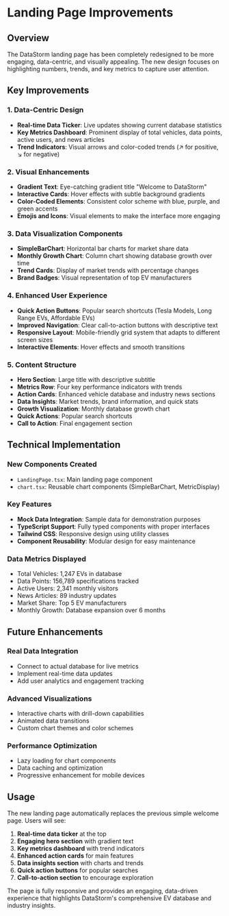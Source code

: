 # Landing Page Improvements

## Overview
The DataStorm landing page has been completely redesigned to be more engaging, data-centric, and visually appealing. The new design focuses on highlighting numbers, trends, and key metrics to capture user attention.

## Key Improvements

### 1. **Data-Centric Design**
- **Real-time Data Ticker**: Live updates showing current database statistics
- **Key Metrics Dashboard**: Prominent display of total vehicles, data points, active users, and news articles
- **Trend Indicators**: Visual arrows and color-coded trends (↗ for positive, ↘ for negative)

### 2. **Visual Enhancements**
- **Gradient Text**: Eye-catching gradient title "Welcome to DataStorm"
- **Interactive Cards**: Hover effects with subtle background gradients
- **Color-Coded Elements**: Consistent color scheme with blue, purple, and green accents
- **Emojis and Icons**: Visual elements to make the interface more engaging

### 3. **Data Visualization Components**
- **SimpleBarChart**: Horizontal bar charts for market share data
- **Monthly Growth Chart**: Column chart showing database growth over time
- **Trend Cards**: Display of market trends with percentage changes
- **Brand Badges**: Visual representation of top EV manufacturers

### 4. **Enhanced User Experience**
- **Quick Action Buttons**: Popular search shortcuts (Tesla Models, Long Range EVs, Affordable EVs)
- **Improved Navigation**: Clear call-to-action buttons with descriptive text
- **Responsive Layout**: Mobile-friendly grid system that adapts to different screen sizes
- **Interactive Elements**: Hover effects and smooth transitions

### 5. **Content Structure**
- **Hero Section**: Large title with descriptive subtitle
- **Metrics Row**: Four key performance indicators with trends
- **Action Cards**: Enhanced vehicle database and industry news sections
- **Data Insights**: Market trends, brand information, and quick stats
- **Growth Visualization**: Monthly database growth chart
- **Quick Actions**: Popular search shortcuts
- **Call to Action**: Final engagement section

## Technical Implementation

### New Components Created
- `LandingPage.tsx`: Main landing page component
- `chart.tsx`: Reusable chart components (SimpleBarChart, MetricDisplay)

### Key Features
- **Mock Data Integration**: Sample data for demonstration purposes
- **TypeScript Support**: Fully typed components with proper interfaces
- **Tailwind CSS**: Responsive design using utility classes
- **Component Reusability**: Modular design for easy maintenance

### Data Metrics Displayed
- Total Vehicles: 1,247 EVs in database
- Data Points: 156,789 specifications tracked
- Active Users: 2,341 monthly visitors
- News Articles: 89 industry updates
- Market Share: Top 5 EV manufacturers
- Monthly Growth: Database expansion over 6 months

## Future Enhancements

### Real Data Integration
- Connect to actual database for live metrics
- Implement real-time data updates
- Add user analytics and engagement tracking

### Advanced Visualizations
- Interactive charts with drill-down capabilities
- Animated data transitions
- Custom chart themes and color schemes

### Performance Optimization
- Lazy loading for chart components
- Data caching and optimization
- Progressive enhancement for mobile devices

## Usage

The new landing page automatically replaces the previous simple welcome page. Users will see:

1. **Real-time data ticker** at the top
2. **Engaging hero section** with gradient text
3. **Key metrics dashboard** with trend indicators
4. **Enhanced action cards** for main features
5. **Data insights section** with charts and trends
6. **Quick action buttons** for popular searches
7. **Call-to-action section** to encourage exploration

The page is fully responsive and provides an engaging, data-driven experience that highlights DataStorm's comprehensive EV database and industry insights.
